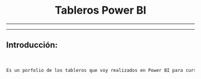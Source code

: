 # 

# <h1 align="center">Tableros Power BI</h1> 
---

---

## Introducción:
<br>

``` sh
Es un porfolio de los tableros que voy realizados en Power BI para cursos como proyecto final y desafios.

```
